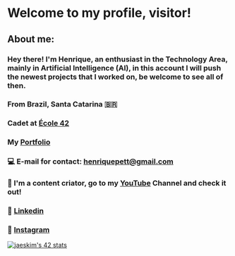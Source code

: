 # Welcome to my profile, visitor!
## About me:
### Hey there! I'm Henrique, an enthusiast in the Technology Area, mainly in Artificial Intelligence (AI), in this account I will push the newest projects that I worked on, be welcome to see all of then.
### From Brazil, Santa Catarina 🇧🇷
### Cadet at [École 42](https://42.fr/en/homepage/)
### My [Portfolio](https://henriquepett.vercel.app/)
### 💻 E-mail for contact: henriquepett@gmail.com 
### 🍿 I'm a content criator, go to my [YouTube](https://www.youtube.com/channel/UCAG2EmgIXa8sbGYSFnUAldQ) Channel and check it out! 
### 💼 [Linkedin](https://www.linkedin.com/in/henrique-pett) 
### 📸 [Instagram](https://www.instagram.com/henr_pett) 
[![jaeskim's 42 stats](https://badge42.herokuapp.com/api/stats/hnass-pe?darkmode=true&cursus=42cursus)](https://github.com/JaeSeoKim/badge42)
